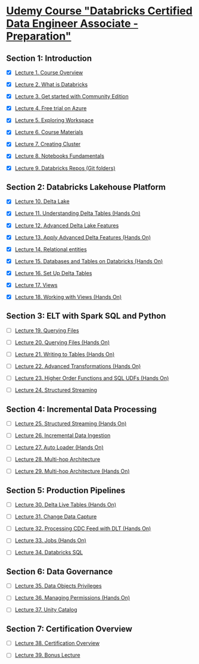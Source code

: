 # [Udemy Course **"Databricks Certified Data Engineer Associate - Preparation"**](https://external-teksystems.udemy.com/course/databricks-certified-data-engineer-associate/)


## Section 1: Introduction

  * [x] [Lecture 1. Course Overview](./Section-1_Introduction/Lecture-1-course-overview.ipynb)
  * [x] [Lecture 2. What is Databricks](./Section-1_Introduction/Lecture-2-what-is-databricks.ipynb)
  * [x] [Lecture 3. Get started with Community Edition](./Section-1_Introduction/Lecture-3-get-started-with-community-edition.ipynb)
  * [x] [Lecture 4. Free trial on Azure](./Section-1_Introduction/Lecture-4-free-trial-on-azure.ipynb)
  * [x] [Lecture 5. Exploring Workspace](./Section-1_Introduction/Lecture-5-exploring-workspace.ipynb)
  * [x] [Lecture 6. Course Materials](./Section-1_Introduction/Lecture-6-course-materials.ipynb)
  * [x] [Lecture 7. Creating Cluster](./Section-1_Introduction/Lecture-7-creating-cluster.ipynb)
  * [x] [Lecture 8. Notebooks Fundamentals](./Section-1_Introduction/Lecture-8-notebooks-fundamentals.ipynb)
  * [x] [Lecture 9. Databricks Repos (Git folders)](./Section-1_Introduction/Lecture-9-databricks-repos-git-folders.ipynb)


## Section 2: Databricks Lakehouse Platform

  * [x] [Lecture 10. Delta Lake](./Section-2_Databricks-Lakehouse-Platform/Lecture-10-delta-lake.ipynb)
  * [x] [Lecture 11. Understanding Delta Tables (Hands On)](./Section-2_Databricks-Lakehouse-Platform/Lecture-11-understanding-delta-tables-hands-on.ipynb)
  * [x] [Lecture 12. Advanced Delta Lake Features](./Section-2_Databricks-Lakehouse-Platform/Lecture-12-advanced-delta-lake-features.ipynb)
  * [x] [Lecture 13. Apply Advanced Delta Features (Hands On)](./Section-2_Databricks-Lakehouse-Platform/Lecture-13-apply-advanced-delta-features-hands-on.ipynb)
  * [x] [Lecture 14. Relational entities](./Section-2_Databricks-Lakehouse-Platform/Lecture-14-relational-entities.ipynb)
  * [x] [Lecture 15. Databases and Tables on Databricks (Hands On)](./Section-2_Databricks-Lakehouse-Platform/Lecture-15-databases-and-tables-on-databricks-hands-on.ipynb)
  * [x] [Lecture 16. Set Up Delta Tables](./Section-2_Databricks-Lakehouse-Platform/Lecture-16-set-up-delta-tables.ipynb)
  * [x] [Lecture 17. Views](./Section-2_Databricks-Lakehouse-Platform/Lecture-17-views.ipynb)
  * [x] [Lecture 18. Working with Views (Hands On)](./Section-2_Databricks-Lakehouse-Platform/Lecture-18-working-with-views-hands-on.ipynb)


## Section 3: ELT with Spark SQL and Python

  * [ ] [Lecture 19. Querying Files](./Section-3_ELT-with-Spark-SQL-and-Python/Lecture-19__Querying-Files.ipynb)
  * [ ] [Lecture 20. Querying Files (Hands On)]()
  * [ ] [Lecture 21. Writing to Tables (Hands On)]()
  * [ ] [Lecture 22. Advanced Transformations (Hands On)]()
  * [ ] [Lecture 23. Higher Order Functions and SQL UDFs (Hands On)]()
  * [ ] [Lecture 24. Structured Streaming]()


## Section 4: Incremental Data Processing

  * [ ] [Lecture 25. Structured Streaming (Hands On)](./Section-4_Incremental-Data-Processing/Lecture-25__Structured-Streaming-(Hands-On).ipynb)
  * [ ] [Lecture 26. Incremental Data Ingestion]()
  * [ ] [Lecture 27. Auto Loader (Hands On)]()
  * [ ] [Lecture 28. Multi-hop Architecture]()
  * [ ] [Lecture 29. Multi-hop Architecture (Hands On)]()


## Section 5: Production Pipelines

  * [ ] [Lecture 30. Delta Live Tables (Hands On)](./Section-5_Production-Pipelines/Lecture-30__Delta-Live-Tables-(Hands-On).ipynb)
  * [ ] [Lecture 31. Change Data Capture]()
  * [ ] [Lecture 32. Processing CDC Feed with DLT (Hands On)]()
  * [ ] [Lecture 33. Jobs (Hands On)]()
  * [ ] [Lecture 34. Databricks SQL]()


## Section 6: Data Governance

  * [ ] [Lecture 35. Data Objects Privileges](./Section-6_Data-Governance/Lecture-35__Data-Objects-Privileges.ipynb)
  * [ ] [Lecture 36. Managing Permissions (Hands On)]()
  * [ ] [Lecture 37. Unity Catalog]()


## Section 7: Certification Overview

  * [ ] [Lecture 38. Certification Overview](./Section-7_Certification-Overview/Lecture-38__Certification-Overview.ipynb)
  * [ ] [Lecture 39. Bonus Lecture]()

